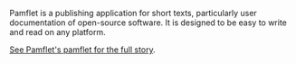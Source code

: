 Pamflet is a publishing application for short texts, particularly user
documentation of open-source software. It is designed to be easy to
write and read on any platform.

[See Pamflet's pamflet for the full story][pf].

[pf]: http://www.foundweekends.org/pamflet/
